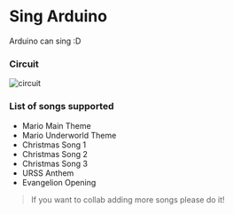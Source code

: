 # Sing Arduino
Arduino can sing :D

### Circuit
![circuit](https://i.imgur.com/JNno81F.png)

### List of songs supported

- Mario Main Theme
- Mario Underworld Theme
- Christmas Song 1
- Christmas Song 2
- Christmas Song 3
- URSS Anthem
- Evangelion Opening

> If you want to collab adding more songs please do it!
